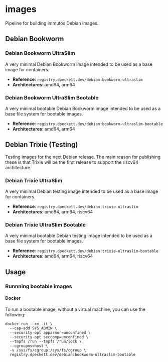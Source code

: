 # images

Pipeline for building immutos Debian images.

## Debian Bookworm

### Debian Bookworm UltraSlim

A very minimal Debian Bookworm image intended to be used as a base image for
containers.

* **Reference**: `registry.dpeckett.dev/debian:bookworm-ultraslim`
* **Architectures**: amd64, arm64

### Debian Bookworm UltraSlim Bootable

A very minimal bootable Debian Bookworm image intended to be used as a base
file system for bootable images.

* **Reference**: `registry.dpeckett.dev/debian:bookworm-ultraslim-bootable`
* **Architectures**: amd64, arm64

## Debian Trixie (Testing)

Testing images for the next Debian release. The main reason for publishing these
is that Trixie will be the first release to support the riscv64 architecture.

### Debian Trixie UltraSlim

A very minimal Debian testing image intended to be used as a base image for
containers.

* **Reference**: `registry.dpeckett.dev/debian:trixie-ultraslim`
* **Architectures**: amd64, arm64, riscv64

### Debian Trixie UltraSlim Bootable

A very minimal bootable Debian testing image intended to be used as a base
file system for bootable images.

* **Reference**: `registry.dpeckett.dev/debian:trixie-ultraslim-bootable`
* **Architectures**: amd64, arm64, riscv64

## Usage

### Runnning bootable images

#### Docker

To run a bootable image, without a virtual machine, you can use the following:

```shell
docker run --rm -it \
  --cap-add SYS_ADMIN \
  --security-opt apparmor=unconfined \
  --security-opt seccomp=unconfined \
  --tmpfs /run --tmpfs /run/lock \
  --cgroupns=host \
  -v /sys/fs/cgroup:/sys/fs/cgroup \
  registry.dpeckett.dev/debian:bookworm-ultraslim-bootable
```
